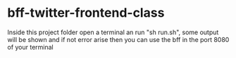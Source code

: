 # bff-twitter-frontend-class
Inside this project folder open a terminal an run "sh run.sh", some output will be shown and if not error arise then you can use the bff in the port 8080 of your terminal